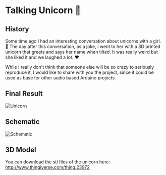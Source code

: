 # Talking Unicorn 🦄
## History
Some time ago I had an interesting conversation about unicorns with a girl. 🦄
The day after this conversation, as a joke, I went to her with a 3D printed unicorn that greets and says her name when tilted.
It was really weird but she liked it and we laughed a lot. ❤️️

While I really don't think that someone else will be so crazy to seriously reproduce it, I would like to share with you the project, since it could be used as base for other audio based Arduino projects.

## Final Result
![Unicorn](https://raw.githubusercontent.com/simonepri/talking-unicorn/master/gallery/unicorn.jpg "Unicorn")

## Schematic
![Schematic](https://raw.githubusercontent.com/simonepri/talking-unicorn/master/gallery/schematic.png "Schematic")

## 3D Model
You can download the stl files of the unicorn here:
http://www.thingiverse.com/thing:23972

